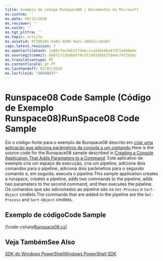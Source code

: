 ```yaml
---
title: Exemplo de código RunSpace08 | Documentos da Microsoft
ms.custom: ''
ms.date: 09/13/2016
ms.reviewer: ''
ms.suite: ''
ms.tgt_pltfrm: ''
ms.topic: article
ms.assetid: 0f286201-8a02-4b00-9a2c-1b833ccdbdbf
caps.latest.revision: 7
ms.openlocfilehash: 1a09cfee3bb317de6c1ca4dde86a87d72a498e6e
ms.sourcegitcommit: b6871f21bd666f9cd71dd336bb3f844cf472b56c
ms.translationtype: MT
ms.contentlocale: pt-PT
ms.lasthandoff: 02/03/2019
ms.locfileid: "56848637"
---
```

# <a name="runspace08-code-sample"></a><span data-ttu-id="68f34-102">Runspace08 Code Sample (Código de Exemplo Runspace08)</span><span class="sxs-lookup"><span data-stu-id="68f34-102">RunSpace08 Code Sample</span></span>

<span data-ttu-id="68f34-103">Eis o código-fonte para o exemplo de Runspace08 descrito em [criar uma aplicação que adiciona parâmetros da consola a um comando](http://msdn.microsoft.com/en-us/848b2b46-60f1-4a86-b448-cfc7c0cccfba).</span><span class="sxs-lookup"><span data-stu-id="68f34-103">Here is the source code for the Runspace08 sample described in [Creating a Console Application That Adds Parameters to a Command](http://msdn.microsoft.com/en-us/848b2b46-60f1-4a86-b448-cfc7c0cccfba).</span></span> <span data-ttu-id="68f34-104">Este aplicativo de exemplo cria um espaço de execução, cria um pipeline, adiciona dois comandos para o pipeline, adiciona dois parâmetros para o segundo comando e, em seguida, executa o pipeline.</span><span class="sxs-lookup"><span data-stu-id="68f34-104">This sample application creates a runspace, creates a pipeline, adds two commands to the pipeline, adds two parameters to the second command, and then executes the pipeline.</span></span> <span data-ttu-id="68f34-105">Os comandos que são adicionados ao pipeline são os `Get-Process` e `Sort-Object` cmdlets.</span><span class="sxs-lookup"><span data-stu-id="68f34-105">The commands that are added to the pipeline are the `Get-Process` and `Sort-Object` cmdlets.</span></span>

## <a name="code-sample"></a><span data-ttu-id="68f34-106">Exemplo de código</span><span class="sxs-lookup"><span data-stu-id="68f34-106">Code Sample</span></span>

[!code-csharp[Runspace08.cs](../../powershell-sdk-samples/SDK-2.0/csharp/Runspace08/Runspace08.cs#L11-L86 "Runspace08.cs")]

## <a name="see-also"></a><span data-ttu-id="68f34-107">Veja Também</span><span class="sxs-lookup"><span data-stu-id="68f34-107">See Also</span></span>

[<span data-ttu-id="68f34-108">SDK do Windows PowerShell</span><span class="sxs-lookup"><span data-stu-id="68f34-108">Windows PowerShell SDK</span></span>](../windows-powershell-reference.md)